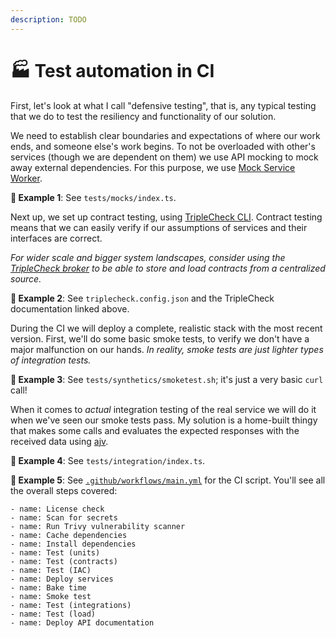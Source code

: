 ```yaml
---
description: TODO
---
```


# 🏭 Test automation in CI

First, let's look at what I call "defensive testing", that is, any typical testing that we do to test the resiliency and functionality of our solution.

We need to establish clear boundaries and expectations of where our work ends, and someone else's work begins. To not be overloaded with other's services (though we are dependent on them) we use API mocking to mock away external dependencies. For this purpose, we use [Mock Service Worker](https://mswjs.io).

**🎯 Example 1**: See `tests/mocks/index.ts`.

Next up, we set up contract testing, using [TripleCheck CLI](https://github.com/mikaelvesavuori/triplecheck-cli). Contract testing means that we can easily verify if our assumptions of services and their interfaces are correct.

_For wider scale and bigger system landscapes, consider using the_ [_TripleCheck broker_](https://github.com/mikaelvesavuori/triplecheck-broker) _to be able to store and load contracts from a centralized source._

**🎯 Example 2**: See `triplecheck.config.json` and the TripleCheck documentation linked above.

During the CI we will deploy a complete, realistic stack with the most recent version. First, we'll do some basic smoke tests, to verify we don't have a major malfunction on our hands. _In reality, smoke tests are just lighter types of integration tests._

**🎯 Example 3**: See `tests/synthetics/smoketest.sh`; it's just a very basic `curl` call!

When it comes to _actual_ integration testing of the real service we will do it when we've seen our smoke tests pass. My solution is a home-built thingy that makes some calls and evaluates the expected responses with the received data using [ajv](https://ajv.js.org).

**🎯 Example 4**: See `tests/integration/index.ts`.

**🎯 Example 5**: See [`.github/workflows/main.yml`](https://github.com/mikaelvesavuori/better-apis-workshop/blob/main/.github/workflows/main.yml) for the CI script. You'll see all the overall steps covered:

```
- name: License check
- name: Scan for secrets
- name: Run Trivy vulnerability scanner
- name: Cache dependencies
- name: Install dependencies
- name: Test (units)
- name: Test (contracts)
- name: Test (IAC)
- name: Deploy services
- name: Bake time
- name: Smoke test
- name: Test (integrations)
- name: Test (load)
- name: Deploy API documentation
```
